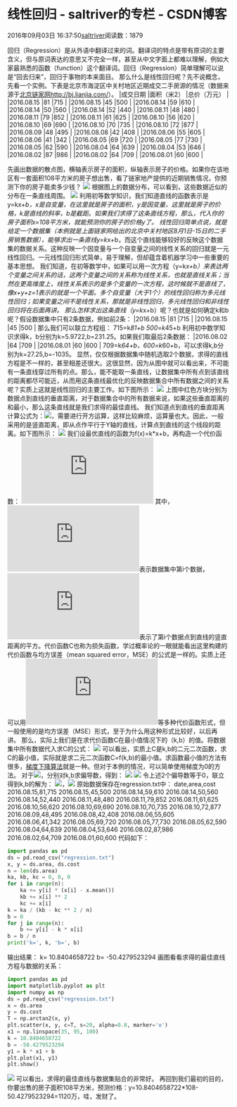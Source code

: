
# 线性回归 - saltriver的专栏 - CSDN博客


2016年09月03日 16:37:50[saltriver](https://me.csdn.net/saltriver)阅读数：1879


回归（Regression）是从外语中翻译过来的词。翻译词的特点是带有原词的主要含义，但与原词表达的意思又不完全一样，甚至从中文字面上都难以理解，例如大家最熟悉的函数（function）这个翻译词。回归（Regression）简单理解可以说是“回去归来”，回归于事物的本来面目。
那么什么是线性回归呢？先不说概念，先看一个实例。下表是北京市海淀区中关村地区近期成交二手房源的情况（数据来源于[北京链家网http://bj.lianjia.com/](http://bj.lianjia.com/)）。
|成交日期
|面积（米2）
|总价（万元）
|
|2016.08.15
|81
|715
|
|2016.08.15
|45
|500
|
|2016.08.14
|59
|610
|
|2016.08.14
|50
|560
|
|2016.08.14
|52
|440
|
|2016.08.11
|48
|480
|
|2016.08.11
|79
|852
|
|2016.08.11
|61
|625
|
|2016.08.10
|56
|620
|
|2016.08.10
|69
|690
|
|2016.08.10
|70
|735
|
|2016.08.10
|72
|877
|
|2016.08.09
|48
|495
|
|2016.08.08
|42
|408
|
|2016.08.06
|55
|605
|
|2016.08.06
|41
|342
|
|2016.08.05
|69
|720
|
|2016.08.05
|77
|730
|
|2016.08.05
|62
|590
|
|2016.08.04
|64
|639
|
|2016.08.04
|53
|646
|
|2016.08.02
|87
|986
|
|2016.08.02
|64
|709
|
|2016.08.01
|60
|600
|

先画出数据的散点图，横轴表示房子的面积，纵轴表示房子的价格。如果你在该地区有一套面积108平方米的房子想出售，看了链家地产提供的近期销售情况，你预测下你的房子能卖多少钱？
![](https://img-blog.csdn.net/20160903175312278?watermark/2/text/aHR0cDovL2Jsb2cuY3Nkbi5uZXQv/font/5a6L5L2T/fontsize/400/fill/I0JBQkFCMA==/dissolve/70/gravity/Center)
根据图上的数据分布，可以看到，这些数据近似的分布在一条直线周围。
![](https://img-blog.csdn.net/20160903175426655?watermark/2/text/aHR0cDovL2Jsb2cuY3Nkbi5uZXQv/font/5a6L5L2T/fontsize/400/fill/I0JBQkFCMA==/dissolve/70/gravity/Center)
利用初等数学知识，我们知道直线的函数表示是y=k*x+b，x是自变量，在这里就是房子的面积，y是因变量，这里就是房子的价格，k是直线的斜率，b是截距。如果我们求得了这条直线方程，那么，代入你的房子面积x=108平方米，就能预测你的房子的价格y了。
线性回归简单点说，就是给定一个数据集（本例就是上面链家网给出的北京中关村地区8月1日-15日的二手房销售数据），能够求出一条直线y=k*x+b，而这个直线能够较好的反映这个数据集的数据关系。这种反映一个因变量与一个自变量之间的线性关系的回归就是一元线性回归。一元线性回归形式简单，易于理解，但却蕴含着机器学习中一些重要的基本思想。
我们知道，在初等数学中，如果可以用一次方程（y=k*x+b）来表达两个变量之间关系的话，这两个变量之间的关系称为线性关系，也就是直线关系；当然在更高维度上，线性关系表示的是多个变量的一次方程，这时候就不是直线了，像x+y+z=1表示的就是一个平面。多个自变量（大于1个）的线性回归称为多元线性回归；如果变量之间不是线性关系，那就是非线性回归，多元线性回归和非线性回归将在后面再讲。
那么怎样求出这条直线（y=k*x+b）呢？也就是如何确定k和b呢？假设数据集中只有2条数据，例如前2条：
|2016.08.15
|81
|715
|
|2016.08.15
|45
|500
|
那么我们可以联立方程组：
715=k*81+b
500=k*45+b
利用初中数学知识求得k，b分别为k=5.9722,b=231.25。如果我们取最后2条数据：
|2016.08.02
|64
|709
|
|2016.08.01
|60
|600
|
709=k*64+b，600=k*60+b，可以求得k,b分别为k=27.25,b=-1035。
显然，仅仅根据数据集中随机选取2个数据，求得的直线方程是不一样的，甚至相差还很大。这很显然，因为从图中就可以看出来，不可能有一条直线穿过所有的点。那么，能不能取一条直线，让数据集中所有点到该直线的距离都尽可能近，从而用这条直线最优化的反映数据集合中所有数据之间的关系呢？实质上这就是线性回归的主要工作。如下图所示：
![](https://img-blog.csdn.net/20160903175807815?watermark/2/text/aHR0cDovL2Jsb2cuY3Nkbi5uZXQv/font/5a6L5L2T/fontsize/400/fill/I0JBQkFCMA==/dissolve/70/gravity/Center)
上图中红色方块分别为数据点到直线的垂直距离，对于数据集合中的所有数据来说，如果这些垂直距离的和最小，那么这条直线就是我们求得的最佳直线。
我们知道点到直线的垂直距离计算公式为：![](https://img-blog.csdn.net/20160903180024255?watermark/2/text/aHR0cDovL2Jsb2cuY3Nkbi5uZXQv/font/5a6L5L2T/fontsize/400/fill/I0JBQkFCMA==/dissolve/70/gravity/Center)，需要进行开方运算，这样比较麻烦，运算量也大。因此，一般采用的是竖直距离，即从点作平行于Y轴的直线，计算点到直线的这个线段的距离。如下图所示：
![](https://img-blog.csdn.net/20160903175742872?watermark/2/text/aHR0cDovL2Jsb2cuY3Nkbi5uZXQv/font/5a6L5L2T/fontsize/400/fill/I0JBQkFCMA==/dissolve/70/gravity/Center)
我们设最优直线的函数为f(x)=k*x+b，再构造一个代价函数：
![](http://latex.codecogs.com/gif.latex?C%3D%5Csum_%7Bi%3D1%7D%5E%7Bn%7D%28f%28x_%7Bi%7D%29-y_%7Bi%7D%29%5E%7B2%7D)
其中，![](http://latex.codecogs.com/gif.latex?%28x_%7Bi%7D%2Cy_%7Bi%7D%29)表示数据集中第i个数据，![](http://latex.codecogs.com/gif.latex?%28f%28x_%7Bi%7D%29-y_%7Bi%7D%29%29%5E%7B2%7D)表示了第i个数据点到直线的竖直距离的平方。代价函数C也称为损失函数，学过概率论的一眼就能看出这里构建的代价函数与均方误差（mean
 squared error，MSE）的公式是一样的。实质上还可以用![](http://latex.codecogs.com/gif.latex?C%3D%5Csum_%7Bi%3D1%7D%5E%7Bn%7D%5Cleft%20%7Cf%28x_%7Bi%7D%29-y_%7Bi%7D%29%5Cright%20%7C)等多种代价函数形式，但一般使用的是均方误差（MSE）形式，至于为什么用这种形式比较好，以后再讲。
那么，实际上我们是在求代价函数C在最小值情况下的（k,b）的值。将数据集中所有数据代入求C的公式：
![](https://img-blog.csdn.net/20160903181820615?watermark/2/text/aHR0cDovL2Jsb2cuY3Nkbi5uZXQv/font/5a6L5L2T/fontsize/400/fill/I0JBQkFCMA==/dissolve/70/gravity/Center)
可以看出，实质上C是k,b的二元二次函数，求C的最小值，实际就是求二元二次函数C=f(k,b)的最小值。求函数最小值的方法有很多，[梯度下降算法](http://blog.csdn.net/saltriver/article/details/52347726)就是一种。但对于本例的情况，可以简单使用梯度为0的方法。
对于![](https://img-blog.csdn.net/20160903182228819?watermark/2/text/aHR0cDovL2Jsb2cuY3Nkbi5uZXQv/font/5a6L5L2T/fontsize/400/fill/I0JBQkFCMA==/dissolve/70/gravity/Center)，分别对k,b求偏导数，得到：
![](https://img-blog.csdn.net/20160903182332945?watermark/2/text/aHR0cDovL2Jsb2cuY3Nkbi5uZXQv/font/5a6L5L2T/fontsize/400/fill/I0JBQkFCMA==/dissolve/70/gravity/Center)
![](https://img-blog.csdn.net/20160903182344788?watermark/2/text/aHR0cDovL2Jsb2cuY3Nkbi5uZXQv/font/5a6L5L2T/fontsize/400/fill/I0JBQkFCMA==/dissolve/70/gravity/Center)
令上述2个偏导数等于0，联立得到k,b的解为：
![](https://img-blog.csdn.net/20160903182440367?watermark/2/text/aHR0cDovL2Jsb2cuY3Nkbi5uZXQv/font/5a6L5L2T/fontsize/400/fill/I0JBQkFCMA==/dissolve/70/gravity/Center)，![](https://img-blog.csdn.net/20160903182453961?watermark/2/text/aHR0cDovL2Jsb2cuY3Nkbi5uZXQv/font/5a6L5L2T/fontsize/400/fill/I0JBQkFCMA==/dissolve/70/gravity/Center)
原始数据保存在regression.txt中：
date,area,cost
2016.08.15,81,715
2016.08.15,45,500
2016.08.14,59,610
2016.08.14,50,560
2016.08.14,52,440
2016.08.11,48,480
2016.08.11,79,852
2016.08.11,61,625
2016.08.10,56,620
2016.08.10,69,690
2016.08.10,70,735
2016.08.10,72,877
2016.08.09,48,495
2016.08.08,42,408
2016.08.06,55,605
2016.08.06,41,342
2016.08.05,69,720
2016.08.05,77,730
2016.08.05,62,590
2016.08.04,64,639
2016.08.04,53,646
2016.08.02,87,986
2016.08.02,64,709
2016.08.01,60,600
代码如下：

```python
import pandas as pd
ds = pd.read_csv("regression.txt")
x, y = ds.area, ds.cost
n = len(ds.area)
ka, kb, kc = 0, 0, 0
for i in range(n):
    ka += y[i] * (x[i] - x.mean())
    kb += x[i] ** 2
    kc += x[i]
k = ka / (kb - kc ** 2 / n)
b = 0
for j in range(n):
    b += y[i] - k * x[i]
b = b / n
print('k=', k, 'b=', b)
```
输出结果：
k= 10.8404658722 b= -50.4279523294
画图看看求得的最佳直线方程与数据的关系：

```python
import pandas as pd
import matplotlib.pyplot as plt
import numpy as np
ds = pd.read_csv("regression.txt")
x = ds.area
y = ds.cost
T = np.arctan2(x, y)
plt.scatter(x, y, c=T, s=20, alpha=0.8, marker='o')
x1 = np.linspace(35, 95, 100)
k = 10.8404658722
b = -50.4279523294
y1 = k * x1 + b
plt.plot(x1, y1)
plt.show()
```

![](https://img-blog.csdn.net/20160903182725759?watermark/2/text/aHR0cDovL2Jsb2cuY3Nkbi5uZXQv/font/5a6L5L2T/fontsize/400/fill/I0JBQkFCMA==/dissolve/70/gravity/Center)
可以看出，求得的最佳直线与数据集贴合的非常好。
再回到我们最初的目的，你要出售的房子面积108平方米，预测价格：y=10.8404658722*108-50.4279523294=1120万，哇，发财了。

